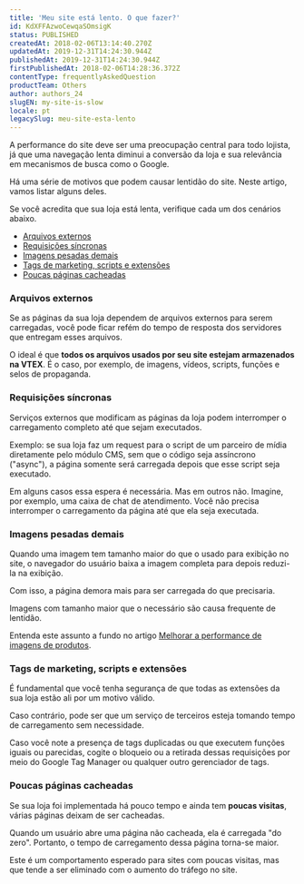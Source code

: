 ```yaml
---
title: 'Meu site está lento. O que fazer?'
id: KdXFFAzwoCewqaSOmsigK
status: PUBLISHED
createdAt: 2018-02-06T13:14:40.270Z
updatedAt: 2019-12-31T14:24:30.944Z
publishedAt: 2019-12-31T14:24:30.944Z
firstPublishedAt: 2018-02-06T14:28:36.372Z
contentType: frequentlyAskedQuestion
productTeam: Others
author: authors_24
slugEN: my-site-is-slow
locale: pt
legacySlug: meu-site-esta-lento
---
```


A performance do site deve ser uma preocupação central para todo lojista, já que uma navegação lenta diminui a conversão da loja e sua relevância em mecanismos de busca como o Google.

Há uma série de motivos que podem causar lentidão do site. Neste artigo, vamos listar alguns deles.

Se você acredita que sua loja está lenta, verifique cada um dos cenários abaixo.

- [Arquivos externos](#arquivos-externos)
- [Requisições síncronas](#requisicoes-sincronas)
- [Imagens pesadas demais](#imagens-pesadas-demais)
- [Tags de marketing, scripts e extensões](#tags-de-marketing-scripts-e-extensoes)
- [Poucas páginas cacheadas](#poucas-paginas-cacheadas)

### Arquivos externos

Se as páginas da sua loja dependem de arquivos externos para serem carregadas, você pode ficar refém do tempo de resposta dos servidores que entregam esses arquivos.

O ideal é que __todos os arquivos usados por seu site estejam armazenados na VTEX__. É o caso, por exemplo, de imagens, vídeos, scripts, funções e selos de propaganda.

### Requisições síncronas

Serviços externos que modificam as páginas da loja podem interromper o carregamento completo até que sejam executados.

Exemplo: se sua loja faz um request para o script de um parceiro de mídia diretamente pelo módulo CMS, sem que o código seja assíncrono ("async"), a página somente será carregada depois que esse script seja executado.

Em alguns casos essa espera é necessária. Mas em outros não. Imagine, por exemplo, uma caixa de chat de atendimento. Você não precisa interromper o carregamento da página até que ela seja executada.

### Imagens pesadas demais

Quando uma imagem tem tamanho maior do que o usado para exibição no site, o navegador do usuário baixa a imagem completa para depois reduzi-la na exibição.

Com isso, a página demora mais para ser carregada do que precisaria.

Imagens com tamanho maior que o necessário são causa frequente de lentidão.

Entenda este assunto a fundo no artigo [Melhorar a performance de imagens de produtos](/pt/tutorial/melhorando-a-performance-de-imagens-do-site).

### Tags de marketing, scripts e extensões

É fundamental que você tenha segurança de que todas as extensões da sua loja estão ali por um motivo válido.

Caso contrário, pode ser que um serviço de terceiros esteja tomando tempo de carregamento sem necessidade.

Caso você note a presença de tags duplicadas ou que executem funções iguais ou parecidas, cogite o bloqueio ou a retirada dessas requisições por meio do Google Tag Manager ou qualquer outro gerenciador de tags.

### Poucas páginas cacheadas

Se sua loja foi implementada há pouco tempo e ainda tem __poucas visitas__, várias páginas deixam de ser cacheadas.

Quando um usuário abre uma página não cacheada, ela é carregada "do zero". Portanto, o tempo de carregamento dessa página torna-se maior.

Este é um comportamento esperado para sites com poucas visitas, mas que tende a ser eliminado com o aumento do tráfego no site.

